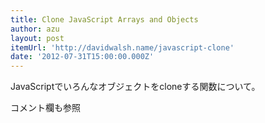 ```yaml
---
title: Clone JavaScript Arrays and Objects
author: azu
layout: post
itemUrl: 'http://davidwalsh.name/javascript-clone'
date: '2012-07-31T15:00:00.000Z'
---
```

JavaScriptでいろんなオブジェクトをcloneする関数について。

コメント欄も参照
